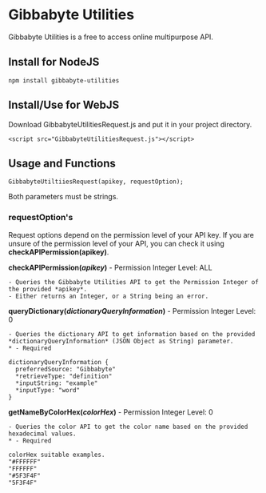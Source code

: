 # Gibbabyte Utilities
Gibbabyte Utilities is a free to access online multipurpose API.

## Install for NodeJS
```
npm install gibbabyte-utilities
```
## Install/Use for WebJS
Download GibbabyteUtilitiesRequest.js and put it in your project directory.
```
<script src="GibbabyteUtilitiesRequest.js"></script>
```

## Usage and Functions
```
GibbabyteUtiltiiesRequest(apikey, requestOption);
```
Both parameters must be strings.

### requestOption's
Request options depend on the permission level of your API key. If you are unsure of the permission level of your API, you can check it using **checkAPIPermission(apikey)**.

**checkAPIPermission(***apikey***)** - Permission Integer Level: ALL
```
- Queries the Gibbabyte Utilities API to get the Permission Integer of the provided *apikey*.
- Either returns an Integer, or a String being an error.
```
**queryDictionary(*dictionaryQueryInformation*)** - Permission Integer Level: 0
```
- Queries the dictionary API to get information based on the provided *dictionaryQueryInformation* (JSON Object as String) parameter.
* - Required

dictionaryQueryInformation {
  preferredSource: "Gibbabyte"
  *retrieveType: "definition"
  *inputString: "example"
  *inputType: "word"
}
```
**getNameByColorHex(*colorHex*)** - Permission Integer Level: 0
```
- Queries the color API to get the color name based on the provided hexadecimal values.
* - Required

colorHex suitable examples.
"#FFFFFF"
"FFFFFF"
"#5F3F4F"
"5F3F4F"
```

